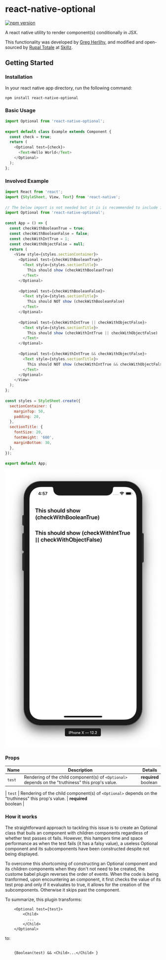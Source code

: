 # react-native-optional
[![npm version](https://badge.fury.io/js/react-native-picker-select.svg)](https://badge.fury.io/js/react-native-picker-select)

A react native utility to render component(s) conditionally in JSX.

This functionality was developed by [Greg Herlihy](https://github.com/greghe), and modified and open-sourced by [Rupal Totale](https://github.com/rupaltotale/) at [Skillz](https://www.skillz.com/). 

## Getting Started

### Installation

In your react native app directory, run the following command:

`npm install react-native-optional`

### Basic Usage

```js
import Optional from 'react-native-optional';

export default class Example extends Component {
  const check = true;
  return (
    <Optional test={check}>
      <Text>Hello World</Text>
    </Optional>
  );
};
```

### Involved Example

```js
import React from 'react';
import {StyleSheet, View, Text} from 'react-native';

// The below import is not needed but it is is recommended to include it
import Optional from 'react-native-optional';

const App = () => {
  const checkWithBooleanTrue = true;
  const checkWithBooleanFalse = false;
  const checkWithIntTrue = 1;
  const checkWithObjectFalse = null;
  return (
    <View style={styles.sectionContainer}>
      <Optional test={checkWithBooleanTrue}>
        <Text style={styles.sectionTitle}>
          This should show (checkWithBooleanTrue)
        </Text>
      </Optional>

      <Optional test={checkWithBooleanFalse}>
        <Text style={styles.sectionTitle}>
          This should NOT show (checkWithBooleanFalse)
        </Text>
      </Optional>

      <Optional test={checkWithIntTrue || checkWithObjectFalse}>
        <Text style={styles.sectionTitle}>
          This should show (checkWithIntTrue || checkWithObjectFalse)
        </Text>
      </Optional>

      <Optional test={checkWithIntTrue && checkWithObjectFalse}>
        <Text style={styles.sectionTitle}>
          This should NOT show (checkWithIntTrue && checkWithObjectFalse)
        </Text>
      </Optional>
    </View>
  );
};

const styles = StyleSheet.create({
  sectionContainer: {
    marginTop: 50,
    padding: 20,
  },
  sectionTitle: {
    fontSize: 20,
    fontWeight: '600',
    marginBottom: 30,
  },
});

export default App;
```
![iOS Example](./OptionalExample.png)
### Props

| Name                                            | Description                                                                                                                                                                                                                                                                                                                                                                                                                                                                                             | Details                  |
| ----------------------------------------------- | ------------------------------------------------------------------------------------------------------------------------------------------------------------------------------------------------------------------------------------------------------------------------------------------------------------------------------------------------------------------------------------------------------------------------------------------------------------------------------------------------------- | ------------------------ |
| `test`                                 | Rendering of the child component(s) of ```<Optional>``` depends on the "truthiness" this prop's value.                                                                                                                                                                                                                                                                                                                                                                                                                                                                   | **required**<br>boolean |

| `test`                                 | Rendering of the child component(s) of ```<Optional>``` depends on the "truthiness" this prop's value.                                                                                                                                                                                                                                                                                                                                                                                                                                                                   | **required**<br>boolean |
### How it works

The straightforward approach to tackling this issue is to create an Optional class that buils an <Optional> component with children components regardless of whether test passes ot fails. However, this hampers time and space performance as when the test fails (it has a falsy value), a useless Optional component and its subcomponents have been constructed despite not being displayed.
  
To overcome this shortcoming of constructing an Optional component and its children components when they don't not need to be created, the custome babel plugin reverses the order of events. When the code is being tranformed, upon encountering an <Optional> component, it first checks the value of its test prop and only if it evaluates to true, it allows for the creation of the subcomponents. Otherwise it skips past the <Optional> component.
  
To summarize, this plugin transforms:
```
    <Optional test={test}>
        <Child>
          ...
        </Child>
    </Optional>
```
  to: 
```
  
    {Boolean(test) && <Child>...</Child> }
```
